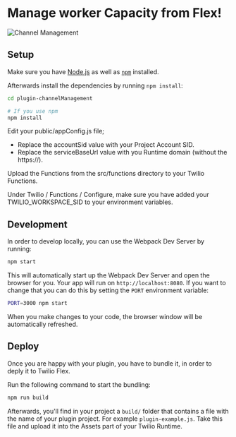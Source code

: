 # Manage worker Capacity from Flex!

![Channel Management](https://zaffre-cow-9057.twil.io/assets/Screen%20Shot%202019-02-06%20at%203.13.36%20PM.png)

## Setup

Make sure you have [Node.js](https://nodejs.org) as well as [`npm`](https://npmjs.com) installed.

Afterwards install the dependencies by running `npm install`:

```bash
cd plugin-channelManagement

# If you use npm
npm install
```

Edit your public/appConfig.js file;
- Replace the accountSid value with your Project Account SID.
- Replace the serviceBaseUrl value with you Runtime domain (without the https://).

Upload the Functions from the src/functions directory to your Twilio Functions.

Under Twilio / Functions / Configure, make sure you have added your TWILIO_WORKSPACE_SID to your environment variables.

## Development

In order to develop locally, you can use the Webpack Dev Server by running:

```bash
npm start
```

This will automatically start up the Webpack Dev Server and open the browser for you. Your app will run on `http://localhost:8080`. If you want to change that you can do this by setting the `PORT` environment variable:

```bash
PORT=3000 npm start
```

When you make changes to your code, the browser window will be automatically refreshed.

## Deploy

Once you are happy with your plugin, you have to bundle it, in order to deply it to Twilio Flex.

Run the following command to start the bundling:

```bash
npm run build
```

Afterwards, you'll find in your project a `build/` folder that contains a file with the name of your plugin project. For example `plugin-example.js`. Take this file and upload it into the Assets part of your Twilio Runtime.
